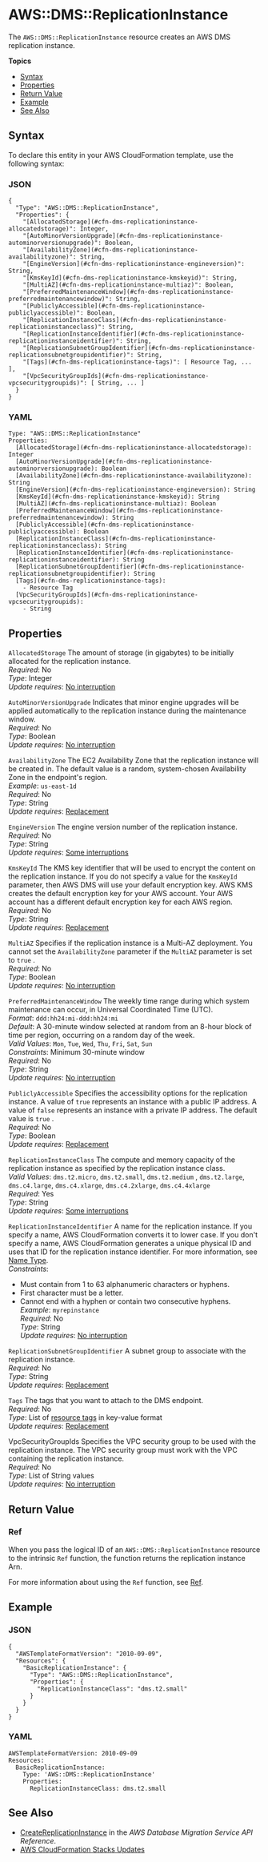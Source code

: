 # AWS::DMS::ReplicationInstance<a name="aws-resource-dms-replicationinstance"></a>

The `AWS::DMS::ReplicationInstance` resource creates an AWS DMS replication instance\.

**Topics**
+ [Syntax](#aws-resource-dms-replicationinstance-syntax)
+ [Properties](#aws-resource-dms-replicationinstance-prop)
+ [Return Value](#w3ab2c21c10d360c11)
+ [Example](#aws-resource-dms-replicationinstance-example)
+ [See Also](#w3ab2c21c10d360c15)

## Syntax<a name="aws-resource-dms-replicationinstance-syntax"></a>

To declare this entity in your AWS CloudFormation template, use the following syntax:

### JSON<a name="aws-resource-dms-replicationinstance-syntax.json"></a>

```
{
  "Type": "AWS::DMS::ReplicationInstance",
  "Properties": {
    "[AllocatedStorage](#cfn-dms-replicationinstance-allocatedstorage)": Integer,
    "[AutoMinorVersionUpgrade](#cfn-dms-replicationinstance-autominorversionupgrade)": Boolean,
    "[AvailabilityZone](#cfn-dms-replicationinstance-availabilityzone)": String,
    "[EngineVersion](#cfn-dms-replicationinstance-engineversion)": String,
    "[KmsKeyId](#cfn-dms-replicationinstance-kmskeyid)": String,
    "[MultiAZ](#cfn-dms-replicationinstance-multiaz)": Boolean,
    "[PreferredMaintenanceWindow](#cfn-dms-replicationinstance-preferredmaintenancewindow)": String,
    "[PubliclyAccessible](#cfn-dms-replicationinstance-publiclyaccessible)": Boolean,
    "[ReplicationInstanceClass](#cfn-dms-replicationinstance-replicationinstanceclass)": String,
    "[ReplicationInstanceIdentifier](#cfn-dms-replicationinstance-replicationinstanceidentifier)": String,
    "[ReplicationSubnetGroupIdentifier](#cfn-dms-replicationinstance-replicationsubnetgroupidentifier)": String,
    "[Tags](#cfn-dms-replicationinstance-tags)": [ Resource Tag, ... ],
    "[VpcSecurityGroupIds](#cfn-dms-replicationinstance-vpcsecuritygroupids)": [ String, ... ]
  }
}
```

### YAML<a name="aws-resource-dms-replicationinstance-syntax.yaml"></a>

```
Type: "AWS::DMS::ReplicationInstance"
Properties:
  [AllocatedStorage](#cfn-dms-replicationinstance-allocatedstorage): Integer
  [AutoMinorVersionUpgrade](#cfn-dms-replicationinstance-autominorversionupgrade): Boolean
  [AvailabilityZone](#cfn-dms-replicationinstance-availabilityzone): String
  [EngineVersion](#cfn-dms-replicationinstance-engineversion): String
  [KmsKeyId](#cfn-dms-replicationinstance-kmskeyid): String
  [MultiAZ](#cfn-dms-replicationinstance-multiaz): Boolean
  [PreferredMaintenanceWindow](#cfn-dms-replicationinstance-preferredmaintenancewindow): String
  [PubliclyAccessible](#cfn-dms-replicationinstance-publiclyaccessible): Boolean
  [ReplicationInstanceClass](#cfn-dms-replicationinstance-replicationinstanceclass): String
  [ReplicationInstanceIdentifier](#cfn-dms-replicationinstance-replicationinstanceidentifier): String
  [ReplicationSubnetGroupIdentifier](#cfn-dms-replicationinstance-replicationsubnetgroupidentifier): String
  [Tags](#cfn-dms-replicationinstance-tags): 
    - Resource Tag
  [VpcSecurityGroupIds](#cfn-dms-replicationinstance-vpcsecuritygroupids):
    - String
```

## Properties<a name="aws-resource-dms-replicationinstance-prop"></a>

`AllocatedStorage`  <a name="cfn-dms-replicationinstance-allocatedstorage"></a>
The amount of storage \(in gigabytes\) to be initially allocated for the replication instance\.  
*Required*: No  
*Type*: Integer  
*Update requires*: [No interruption](using-cfn-updating-stacks-update-behaviors.md#update-no-interrupt)

`AutoMinorVersionUpgrade`  <a name="cfn-dms-replicationinstance-autominorversionupgrade"></a>
Indicates that minor engine upgrades will be applied automatically to the replication instance during the maintenance window\.  
*Required*: No  
*Type*: Boolean  
*Update requires*: [No interruption](using-cfn-updating-stacks-update-behaviors.md#update-no-interrupt)

`AvailabilityZone`  <a name="cfn-dms-replicationinstance-availabilityzone"></a>
The EC2 Availability Zone that the replication instance will be created in\. The default value is a random, system\-chosen Availability Zone in the endpoint's region\.  
*Example*: `us-east-1d`  
*Required*: No  
*Type*: String  
*Update requires*: [Replacement](using-cfn-updating-stacks-update-behaviors.md#update-replacement)

`EngineVersion`  <a name="cfn-dms-replicationinstance-engineversion"></a>
The engine version number of the replication instance\.  
*Required*: No  
*Type*: String  
*Update requires*: [Some interruptions](using-cfn-updating-stacks-update-behaviors.md#update-some-interrupt)

`KmsKeyId`  <a name="cfn-dms-replicationinstance-kmskeyid"></a>
The KMS key identifier that will be used to encrypt the content on the replication instance\. If you do not specify a value for the `KmsKeyId` parameter, then AWS DMS will use your default encryption key\. AWS KMS creates the default encryption key for your AWS account\. Your AWS account has a different default encryption key for each AWS region\.  
*Required*: No  
*Type*: String  
*Update requires*: [Replacement](using-cfn-updating-stacks-update-behaviors.md#update-replacement)

`MultiAZ`  <a name="cfn-dms-replicationinstance-multiaz"></a>
Specifies if the replication instance is a Multi\-AZ deployment\. You cannot set the `AvailabilityZone` parameter if the `MultiAZ` parameter is set to `true` \.  
*Required*: No  
*Type*: Boolean  
*Update requires*: [No interruption](using-cfn-updating-stacks-update-behaviors.md#update-no-interrupt)

`PreferredMaintenanceWindow`  <a name="cfn-dms-replicationinstance-preferredmaintenancewindow"></a>
The weekly time range during which system maintenance can occur, in Universal Coordinated Time \(UTC\)\.   
*Format*: `ddd:hh24:mi-ddd:hh24:mi`  
*Default*: A 30\-minute window selected at random from an 8\-hour block of time per region, occurring on a random day of the week\.   
*Valid Values*: `Mon`, `Tue`, `Wed`, `Thu`, `Fri`, `Sat`, `Sun`  
*Constraints*: Minimum 30\-minute window  
*Required*: No  
*Type*: String  
*Update requires*: [No interruption](using-cfn-updating-stacks-update-behaviors.md#update-no-interrupt)

`PubliclyAccessible`  <a name="cfn-dms-replicationinstance-publiclyaccessible"></a>
Specifies the accessibility options for the replication instance\. A value of `true` represents an instance with a public IP address\. A value of `false` represents an instance with a private IP address\. The default value is `true` \.  
*Required*: No  
*Type*: Boolean  
*Update requires*: [Replacement](using-cfn-updating-stacks-update-behaviors.md#update-replacement)

`ReplicationInstanceClass`  <a name="cfn-dms-replicationinstance-replicationinstanceclass"></a>
The compute and memory capacity of the replication instance as specified by the replication instance class\.  
*Valid Values*: `dms.t2.micro`, `dms.t2.small`, `dms.t2.medium` , `dms.t2.large`, `dms.c4.large`, `dms.c4.xlarge`, `dms.c4.2xlarge`, `dms.c4.4xlarge`  
*Required*: Yes  
*Type*: String  
*Update requires*: [Some interruptions](using-cfn-updating-stacks-update-behaviors.md#update-some-interrupt)

`ReplicationInstanceIdentifier`  <a name="cfn-dms-replicationinstance-replicationinstanceidentifier"></a>
A name for the replication instance\. If you specify a name, AWS CloudFormation converts it to lower case\. If you don't specify a name, AWS CloudFormation generates a unique physical ID and uses that ID for the replication instance identifier\. For more information, see [Name Type](http://docs.aws.amazon.com/AWSCloudFormation/latest/UserGuide/aws-properties-name.html)\.  
*Constraints*:  
+ Must contain from 1 to 63 alphanumeric characters or hyphens\.
+ First character must be a letter\.
+ Cannot end with a hyphen or contain two consecutive hyphens\.
*Example*: `myrepinstance`  
*Required*: No  
*Type*: String  
*Update requires*: [No interruption](using-cfn-updating-stacks-update-behaviors.md#update-no-interrupt)

`ReplicationSubnetGroupIdentifier`  <a name="cfn-dms-replicationinstance-replicationsubnetgroupidentifier"></a>
A subnet group to associate with the replication instance\.  
*Required*: No  
*Type*: String  
*Update requires*: [Replacement](using-cfn-updating-stacks-update-behaviors.md#update-replacement)

`Tags`  <a name="cfn-dms-replicationinstance-tags"></a>
The tags that you want to attach to the DMS endpoint\.  
*Required*: No  
*Type*: List of [resource tags](aws-properties-resource-tags.md) in key\-value format  
*Update requires*: [Replacement](using-cfn-updating-stacks-update-behaviors.md#update-replacement)

VpcSecurityGroupIds  <a name="cfn-dms-replicationinstance-vpcsecuritygroupids"></a>
Specifies the VPC security group to be used with the replication instance\. The VPC security group must work with the VPC containing the replication instance\.  
*Required*: No  
*Type*: List of String values  
*Update requires*: [No interruption](using-cfn-updating-stacks-update-behaviors.md#update-no-interrupt)

## Return Value<a name="w3ab2c21c10d360c11"></a>

### Ref<a name="w3ab2c21c10d360c11b2"></a>

When you pass the logical ID of an `AWS::DMS::ReplicationInstance` resource to the intrinsic `Ref` function, the function returns the replication instance Arn\.

For more information about using the `Ref` function, see [Ref](intrinsic-function-reference-ref.md)\.

## Example<a name="aws-resource-dms-replicationinstance-example"></a>

### JSON<a name="aws-resource-dms-replicationinstance-example.json"></a>

```
{
  "AWSTemplateFormatVersion": "2010-09-09",
  "Resources": {
    "BasicReplicationInstance": {
      "Type": "AWS::DMS::ReplicationInstance",
      "Properties": {
        "ReplicationInstanceClass": "dms.t2.small"
      }
    }
  }
}
```

### YAML<a name="aws-resource-dms-replicationinstance-example.yaml"></a>

```
AWSTemplateFormatVersion: 2010-09-09
Resources:
  BasicReplicationInstance:
    Type: 'AWS::DMS::ReplicationInstance'
    Properties:
      ReplicationInstanceClass: dms.t2.small
```

## See Also<a name="w3ab2c21c10d360c15"></a>
+ [CreateReplicationInstance](http://docs.aws.amazon.com/dms/latest/APIReference/API_CreateReplicationInstance.html) in the *AWS Database Migration Service API Reference*\.
+ [AWS CloudFormation Stacks Updates](using-cfn-updating-stacks.md)